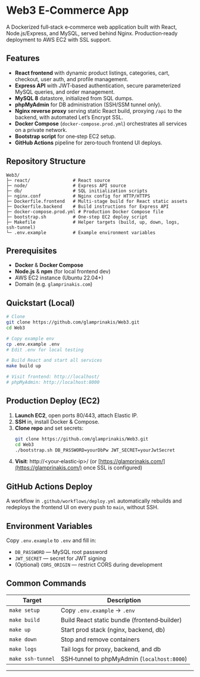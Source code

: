 # Web3 E‑Commerce App

A Dockerized full‑stack e‑commerce web application built with React, Node.js/Express, and MySQL, served behind Nginx. Production‑ready deployment to AWS EC2 with SSL support.

## Features

- **React frontend** with dynamic product listings, categories, cart, checkout, user auth, and profile management.
- **Express API** with JWT‑based authentication, secure parameterized MySQL queries, and order management.
- **MySQL 8** datastore, initialized from SQL dumps.
- **phpMyAdmin** for DB administration (SSH/SSM tunnel only).
- **Nginx reverse proxy** serving static React build, proxying `/api` to the backend, with automated Let’s Encrypt SSL.
- **Docker Compose** (`docker-compose.prod.yml`) orchestrates all services on a private network.
- **Bootstrap script** for one‑step EC2 setup.
- **GitHub Actions** pipeline for zero‑touch frontend UI deploys.

## Repository Structure

```
Web3/
├─ react/                # React source
├─ node/                 # Express API source
├─ db/                   # SQL initialization scripts
├─ nginx.conf            # Nginx config for HTTP/HTTPS
├─ Dockerfile.frontend   # Multi‑stage build for React static assets
├─ Dockerfile.backend    # Build instructions for Express API
├─ docker-compose.prod.yml # Production Docker Compose file
├─ bootstrap.sh          # One‑step EC2 deploy script
├─ Makefile              # Helper targets (build, up, down, logs, ssh‑tunnel)
└─ .env.example          # Example environment variables
```

## Prerequisites

- **Docker** & **Docker Compose**
- **Node.js** & **npm** (for local frontend dev)
- AWS EC2 instance (Ubuntu 22.04+)
- Domain (e.g. `glamprinakis.com`)

## Quickstart (Local)

```bash
# Clone
git clone https://github.com/glamprinakis/Web3.git
cd Web3

# Copy example env
cp .env.example .env
# Edit .env for local testing

# Build React and start all services
make build up

# Visit frontend: http://localhost/
# phpMyAdmin: http://localhost:8000
```

## Production Deploy (EC2)

1. **Launch EC2**, open ports 80/443, attach Elastic IP.
2. **SSH** in, install Docker & Compose.
3. **Clone repo** and set secrets:
   ```bash
   git clone https://github.com/glamprinakis/Web3.git
   cd Web3
   ./bootstrap.sh DB_PASSWORD=yourDbPw JWT_SECRET=yourJwtSecret
   ```
4. **Visit**: http\://\<your‑elastic‑ip>/ (or [https://glamprinakis.com/](https://glamprinakis.com/) once SSL is configured)

## GitHub Actions Deploy

A workflow in `.github/workflows/deploy.yml` automatically rebuilds and redeploys the frontend UI on every push to `main`, without SSH.

## Environment Variables

Copy `.env.example` to `.env` and fill in:

- `DB_PASSWORD` — MySQL root password
- `JWT_SECRET` — secret for JWT signing
- (Optional) `CORS_ORIGIN` — restrict CORS during development

## Common Commands

| Target            | Description                                  |
| ----------------- | -------------------------------------------- |
| `make setup`      | Copy `.env.example` → `.env`                 |
| `make build`      | Build React static bundle (frontend‑builder) |
| `make up`         | Start prod stack (nginx, backend, db)        |
| `make down`       | Stop and remove containers                   |
| `make logs`       | Tail logs for proxy, backend, and db         |
| `make ssh-tunnel` | SSH‑tunnel to phpMyAdmin (`localhost:8000`)  |

---


